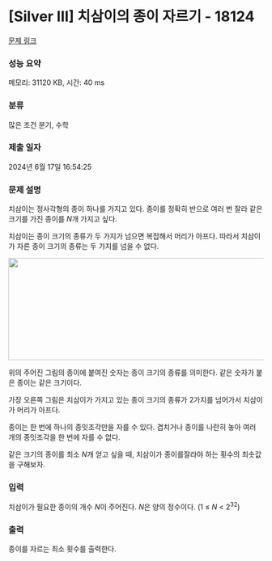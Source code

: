 # [Silver III] 치삼이의 종이 자르기 - 18124 

[문제 링크](https://www.acmicpc.net/problem/18124) 

### 성능 요약

메모리: 31120 KB, 시간: 40 ms

### 분류

많은 조건 분기, 수학

### 제출 일자

2024년 6월 17일 16:54:25

### 문제 설명

<p>치삼이는 정사각형의 종이 하나를 가지고 있다. 종이를 정확히 반으로 여러 번 잘라 같은 크기를 가진 종이를 <em>N</em>개 가지고 싶다.</p>

<p>치삼이는 종이 크기의 종류가 두 가지가 넘으면 복잡해서 머리가 아프다. 따라서 치삼이가 자른 종이 크기의 종류는 두 가지를 넘을 수 없다.</p>

<p style="text-align: center;"><img alt="" src="" style="height: 202px; width: 700px;"></p>

<p>위의 주어진 그림의 종이에 붙여진 숫자는 종이 크기의 종류를 의미한다. 같은 숫자가 붙은 종이는 같은 크기이다.</p>

<p>가장 오른쪽 그림은 치삼이가 가지고 있는 종이 크기의 종류가 2가지를 넘어가서 치삼이가 머리가 아프다.</p>

<p>종이는 한 번에 하나의 종잇조각만을 자를 수 있다. 겹치거나 종이를 나란히 놓아 여러 개의 종잇조각을 한 번에 자를 수 없다.</p>

<p>같은 크기의 종이를 최소 <em>N</em>개 얻고 싶을 때, 치삼이가 종이를잘라야 하는 횟수의 최솟값을 구해보자.</p>

### 입력 

 <p>치삼이가 필요한 종이의 개수 <em>N</em>이 주어진다. <em>N</em>은 양의 정수이다. (1 ≤ <em>N</em> < 2<sup>32</sup>)</p>

### 출력 

 <p>종이를 자르는 최소 횟수를 출력한다.</p>

